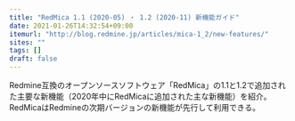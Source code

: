 ```yaml
---
title: "RedMica 1.1 (2020-05) ・ 1.2 (2020-11) 新機能ガイド"
date: 2021-01-26T14:32:54+09:00
itemurl: "http://blog.redmine.jp/articles/mica-1_2/new-features/"
sites: ""
tags: []
draft: false
---
```


Redmine互換のオープンソースソフトウェア「RedMica」の1.1と1.2で追加された主要な新機能（2020年中にRedMicaに追加された主な新機能）を紹介。RedMicaはRedmineの次期バージョンの新機能が先行して利用できる。
